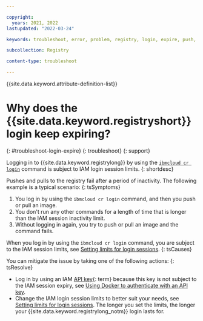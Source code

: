 ```yaml
---

copyright:
  years: 2021, 2022
lastupdated: "2022-03-24"

keywords: troubleshoot, error, problem, registry, login, expire, push, pull, image, iam session

subcollection: Registry

content-type: troubleshoot

---
```


{{site.data.keyword.attribute-definition-list}}

# Why does the {{site.data.keyword.registryshort}} login keep expiring?
{: #troubleshoot-login-expire}
{: troubleshoot}
{: support}

Logging in to {{site.data.keyword.registrylong}} by using the [`ibmcloud cr login`](/docs/Registry?topic=container-registry-cli-plugin-containerregcli#bx_cr_login) command is subject to IAM login session limits.
{: shortdesc}

Pushes and pulls to the registry fail after a period of inactivity. The following example is a typical scenario:
{: tsSymptoms}

1. You log in by using the `ibmcloud cr login` command, and then you push or pull an image.
2. You don't run any other commands for a length of time that is longer than the IAM session inactivity limit.
3. Without logging in again, you try to push or pull an image and the command fails.

When you log in by using the `ibmcloud cr login` command, you are subject to the IAM session limits, see [Setting limits for login sessions](/docs/account?topic=account-iam-work-sessions).
{: tsCauses}

You can mitigate the issue by taking one of the following actions:
{: tsResolve}

- Log in by using an IAM [API key](x8051010){: term} because this key is not subject to the IAM session expiry, see [Using Docker to authenticate with an API key](/docs/Registry?topic=Registry-registry_access#registry_access_apikey_auth_docker).
- Change the IAM login session limits to better suit your needs, see [Setting limits for login sessions](/docs/account?topic=account-iam-work-sessions). The longer you set the limits, the longer your {{site.data.keyword.registrylong_notm}} login lasts for.


